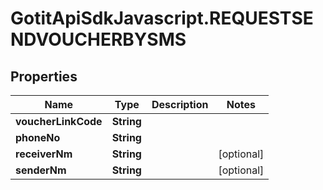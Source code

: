 # GotitApiSdkJavascript.REQUESTSENDVOUCHERBYSMS

## Properties

Name | Type | Description | Notes
------------ | ------------- | ------------- | -------------
**voucherLinkCode** | **String** |  | 
**phoneNo** | **String** |  | 
**receiverNm** | **String** |  | [optional] 
**senderNm** | **String** |  | [optional] 


